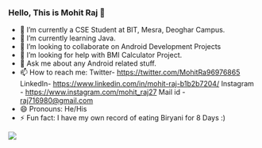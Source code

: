 ### Hello, This is  Mohit Raj 👋


- 🔭 I’m currently  a CSE Student at BIT, Mesra, Deoghar Campus.
- 🌱 I’m currently learning Java.
- 👯 I’m looking to collaborate on Android Development Projects
- 🤔 I’m looking for help with BMI Calculator Project.
- 💬 Ask me about  any Android related stuff.
- 📫 How to reach me: Twitter- https://twitter.com/MohitRa96976865 LinkedIn- https://www.linkedin.com/in/mohit-raj-b1b2b7204/ Instagram - https://www.instagram.com/mohit_raj27 Mail id - raj716980@gmail.com
- 😄 Pronouns: He/His
- ⚡ Fun fact: I have my own record of eating Biryani for 8 Days :)
<img src = "https://github-readme-stats.vercel.app/api?username=Mohitraj27&&show_icons=true&title_color=ffffff&icon_color=bb2acf&text_color=daf7dc&bg_color=191919">
